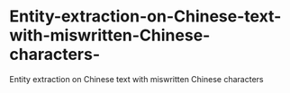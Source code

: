 # Entity-extraction-on-Chinese-text-with-miswritten-Chinese-characters-
Entity extraction on Chinese text with miswritten Chinese characters 
